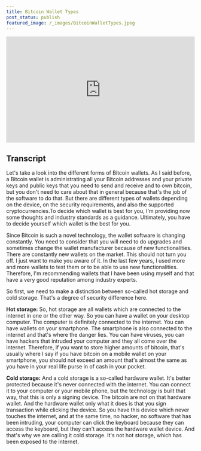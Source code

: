 ```yaml
---
title: Bitcoin Wallet Types
post_status: publish
featured_image: /_images/BitcoinWalletTypes.jpeg
---
```


<div style="padding:56.25% 0 0 0;position:relative;"><iframe src="https://player.vimeo.com/video/847582033?badge=0&amp;autopause=0&amp;player_id=0&amp;app_id=58479" frameborder="0" allow="autoplay; fullscreen; picture-in-picture" allowfullscreen style="position:absolute;top:0;left:0;width:100%;height:100%;" title="043 Wallet Types"></iframe></div>

<div style="margin-bottom:30px;"></div>

## Transcript

Let's take a look into the different forms of Bitcoin wallets. As I said before, a Bitcoin wallet is administrating all your Bitcoin addresses and your private keys and public keys that you need to send and receive and to own bitcoin, but you don't need to care about that in general because that's the job of the software to do that. But there are different types of wallets depending on the device, on the security requirements, and also the supported cryptocurrencies.To decide which wallet is best for you, I'm providing now some thoughts and industry standards as a guidance. Ultimately, you have to decide yourself which wallet is the best for you. 

Since Bitcoin is such a novel technology, the wallet software is changing constantly. You need to consider that you will need to do upgrades and sometimes change the wallet manufacturer because of new functionalities. There are constantly new wallets on the market. This should not turn you off. I just want to make you aware of it. In the last few years, I used more and more wallets to test them or to be able to use new functionalities. Therefore, I'm recommending wallets that I have been using myself and that have a very good reputation among industry experts. 

So first, we need to make a distinction between so-called hot storage and cold storage. That's a degree of security difference here. 

**Hot storage:**
So, hot storage are all wallets which are connected to the internet in one or the other way. So you can have a wallet on your desktop computer. The computer is definitely connected to the internet. You can have wallets on your smartphone. The smartphone is also connected to the internet and that's where the danger lies. You can have viruses, you can have hackers that intruded your computer and they all come over the internet. Therefore, if you want to store higher amounts of bitcoin, that's usually where I say if you have bitcoin on a mobile wallet on your smartphone, you should not exceed an amount that's almost the same as you have in your real life purse in of cash in your pocket. 

**Cold storage:**
And a cold storage is a so-called hardware wallet. It's better protected because it's never connected with the internet. You can connect it to your computer or your mobile phone, but the technology is built that way, that this is only a signing device. The bitcoin are not on that hardware wallet. And the hardware wallet only what it does is that you sign transaction while clicking the device. So you have this device which never touches the internet, and at the same time, no hacker, no software that has been intruding, your computer can click the keyboard because they can access the keyboard, but they can't access the hardware wallet device. And that's why we are calling it cold storage. It's not hot storage, which has been exposed to the internet.
